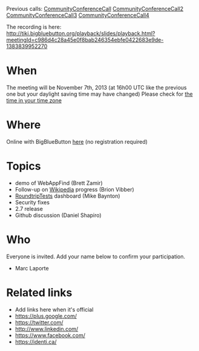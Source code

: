 Previous calls: [CommunityConferenceCall](CommunityConferenceCall.md) [CommunityConferenceCall2](CommunityConferenceCall2.md) [CommunityConferenceCall3](CommunityConferenceCall3.md) [CommunityConferenceCall4](CommunityConferenceCall4.md)

The recording is here:
http://tiki.bigbluebutton.org/playback/slides/playback.html?meetingId=c986d4c28a45e0f8bab246354ebfe0422683e9de-1383839952270

# When #
The meeting will be November 7th, 2013 (at 16h00 UTC like the previous one but your daylight saving time may have changed) Please check for [the time in your time zone](http://www.timeanddate.com/worldclock/fixedtime.html?iso=20131107T1600)

# Where #
Online with BigBlueButton [here](http://tiki.org/SVG-edit+2013-11+community+meeting)  (no registration required)

# Topics #
  * demo of WebAppFind (Brett Zamir)
  * Follow-up on [Wikipedia](Wikipedia.md) progress (Brion Vibber)
  * [RoundtripTests](RoundtripTests.md) dashboard (Mike Baynton)
  * Security fixes
  * 2.7 release
  * Github discussion (Daniel Shapiro)

# Who #
Everyone is invited. Add your name below to confirm your participation.
  * Marc Laporte

# Related links #
  * Add links here when it's official
  * https://plus.google.com/
  * https://twitter.com/
  * http://www.linkedin.com/
  * https://www.facebook.com/
  * https://identi.ca/